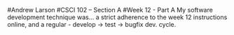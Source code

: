 #Andrew Larson
#​CSCI 102 – Section A
#Week 12 - Part A
My software development technique was... a strict adherence to the week 12 instructions online, and a regular - develop -> test -> bugfix dev. cycle.